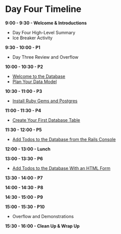 # Day Four Timeline
**9:00 - 9:30 - Welcome & Introductions**
  * Day Four High-Level Summary
  * Ice Breaker Activity

**9:30 - 10:00 - P1**
  * Day Three Review and Overflow

**10:00 - 10:30 - P2**
  * [Welcome to the Database](/back_end_development/welcome_to_the_database.md "Welcome to the Database")
  * [Plan Your Data Model](/back_end_development/plan_your_data_model.md "Plan Your Data Model")

**10:30 - 11:00 - P3**
  * [Install Ruby Gems and Postgres](/back_end_development/install_postgres.md "Install Ruby Gems and Postgres")

**11:00 - 11:30 - P4**
  * [Create Your First Database Table](/back_end_development/create_your_first_database_table.md "Create Your First Database Table")

**11:30 - 12:00 - P5**
  * [Add Todos to the Database from the Rails Console](/back_end_development/add_todos_to_the_database_from_the_rails_console.md "Add Todos to the Database from the Rails Console")

**12:00 - 13:00 - Lunch**

**13:00 - 13:30 - P6**
  * [Add Todos to the Database With an HTML Form](/back_end_development/add_todos_to_the_database_with_an_html_form.md "Add Todos to the Database With an HTML Form")

**13:30 - 14:00 - P7**

**14:00 - 14:30 - P8**

**14:30 - 15:00 - P9**

**15:00 - 15:30 - P10**
  * Overflow and Demonstrations

**15:30 - 16:00 - Clean Up & Wrap Up**
